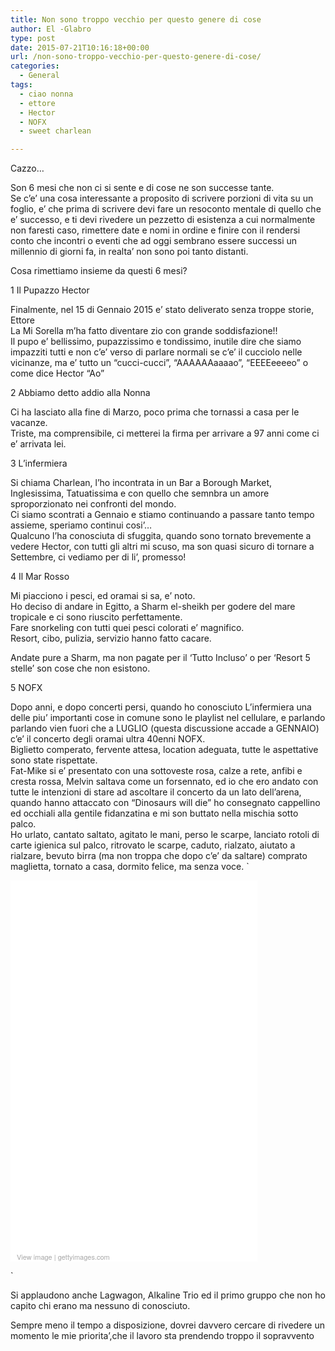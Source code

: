 ```yaml
---
title: Non sono troppo vecchio per questo genere di cose
author: El -Glabro
type: post
date: 2015-07-21T10:16:18+00:00
url: /non-sono-troppo-vecchio-per-questo-genere-di-cose/
categories:
  - General
tags:
  - ciao nonna
  - ettore
  - Hector
  - NOFX
  - sweet charlean

---
```

Cazzo&#8230;

Son 6 mesi che non ci si sente e di cose ne son successe tante.  
Se c&#8217;e&#8217; una cosa interessante a proposito di scrivere porzioni di vita su un foglio, e&#8217; che prima di scrivere devi fare un resoconto mentale di quello che e&#8217; successo, e ti devi rivedere un pezzetto di esistenza a cui normalmente non faresti caso, rimettere date e nomi in ordine e finire con il rendersi conto che incontri o eventi che ad oggi sembrano essere successi un millennio di giorni fa, in realta&#8217; non sono poi tanto distanti.

Cosa rimettiamo insieme da questi 6 mesi?

1 Il Pupazzo Hector

Finalmente, nel 15 di Gennaio 2015 e&#8217; stato deliverato senza troppe storie, Ettore  
La Mi Sorella m&#8217;ha fatto diventare zio con grande soddisfazione!!  
Il pupo e&#8217; bellissimo, pupazzissimo e tondissimo, inutile dire che siamo impazziti tutti e non c&#8217;e&#8217; verso di parlare normali se c&#8217;e&#8217; il cucciolo nelle vicinanze, ma e&#8217; tutto un &#8220;cucci-cucci&#8221;, &#8220;AAAAAAaaaao&#8221;, &#8220;EEEEeeeeo&#8221; o come dice Hector &#8220;Ao&#8221;

2 Abbiamo detto addio alla Nonna

Ci ha lasciato alla fine di Marzo, poco prima che tornassi a casa per le vacanze.  
Triste, ma comprensibile, ci metterei la firma per arrivare a 97 anni come ci e&#8217; arrivata lei.

3 L&#8217;infermiera

Si chiama Charlean, l&#8217;ho incontrata in un Bar a Borough Market, Inglesissima, Tatuatissima e con quello che semnbra un amore sproporzionato nei confronti del mondo.  
Ci siamo scontrati a Gennaio e stiamo continuando a passare tanto tempo assieme, speriamo continui cosi&#8217;&#8230;  
Qualcuno l&#8217;ha conosciuta di sfuggita, quando sono tornato brevemente a vedere Hector, con tutti gli altri mi scuso, ma son quasi sicuro di tornare a Settembre, ci vediamo per di li&#8217;, promesso!

4 Il Mar Rosso

Mi piacciono i pesci, ed oramai si sa, e&#8217; noto.  
Ho deciso di andare in Egitto, a Sharm el-sheikh per godere del mare tropicale e ci sono riuscito perfettamente.  
Fare snorkeling con tutti quei pesci colorati e&#8217; magnifico.  
Resort, cibo, pulizia, servizio hanno fatto cacare.

Andate pure a Sharm, ma non pagate per il &#8216;Tutto Incluso&#8217; o per &#8216;Resort 5 stelle&#8217; son cose che non esistono.

5 NOFX

Dopo anni, e dopo concerti persi, quando ho conosciuto L&#8217;infermiera una delle piu&#8217; importanti cose in comune sono le playlist nel cellulare, e parlando parlando vien fuori che a LUGLIO (questa discussione accade a GENNAIO) c&#8217;e&#8217; il concerto degli oramai ultra 40enni NOFX.  
Biglietto comperato, fervente attesa, location adeguata, tutte le aspettative sono state rispettate.  
Fat-Mike si e&#8217; presentato con una sottoveste rosa, calze a rete, anfibi e cresta rossa, Melvin saltava come un forsennato, ed io che ero andato con tutte le intenzioni di stare ad ascoltare il concerto da un lato dell&#8217;arena, quando hanno attaccato con &#8220;Dinosaurs will die&#8221; ho consegnato cappellino ed occhiali alla gentile fidanzatina e mi son buttato nella mischia sotto palco.  
Ho urlato, cantato saltato, agitato le mani, perso le scarpe, lanciato rotoli di carte igienica sul palco, ritrovato le scarpe, caduto, rialzato, aiutato a rialzare, bevuto birra (ma non troppa che dopo c&#8217;e&#8217; da saltare) comprato maglietta, tornato a casa, dormito felice, ma senza voce. `</p>
<div class="getty embed image" style="background-color:#fff;display:inline-block;font-family:'Helvetica Neue',Helvetica,Arial,sans-serif;color:#a7a7a7;font-size:11px;width:100%;max-width:395px;">
<div style="overflow:hidden;position:relative;height:0;padding:150.379747% 0 0 0;width:100%;"></div>
<p style="margin:0;">
<div style="padding:0;margin:0 0 0 10px;text-align:left;"><a href="http://www.gettyimages.com/detail/479495908" target="_blank" style="color:#a7a7a7;text-decoration:none;font-weight:normal !important;border:none;display:inline-block;">View image</a> | <a href="http://www.gettyimages.com" target="_blank" style="color:#a7a7a7;text-decoration:none;font-weight:normal !important;border:none;display:inline-block;">gettyimages.com</a></div>
</div>
<p>`

Si applaudono anche Lagwagon, Alkaline Trio ed il primo gruppo che non ho capito chi erano ma nessuno di conosciuto.

Sempre meno il tempo a disposizione, dovrei davvero cercare di rivedere un momento le mie priorita&#8217;,che il lavoro sta prendendo troppo il sopravvento